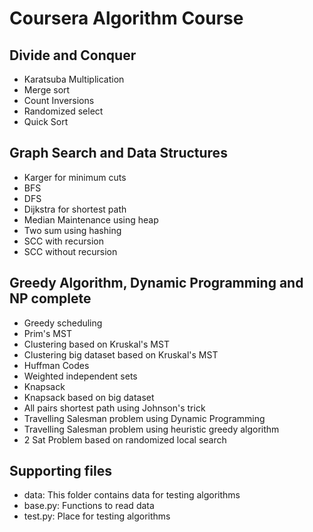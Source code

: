 # Coursera Algorithm Course

## Divide and Conquer

- Karatsuba Multiplication
- Merge sort
- Count Inversions
- Randomized select
- Quick Sort

## Graph Search and Data Structures

- Karger for minimum cuts
- BFS
- DFS
- Dijkstra for shortest path
- Median Maintenance using heap
- Two sum using hashing
- SCC with recursion
- SCC without recursion

## Greedy Algorithm, Dynamic Programming and NP complete

- Greedy scheduling
- Prim's MST
- Clustering based on Kruskal's MST
- Clustering big dataset based on Kruskal's MST
- Huffman Codes
- Weighted independent sets
- Knapsack
- Knapsack based on big dataset
- All pairs shortest path using Johnson's trick
- Travelling Salesman problem using Dynamic Programming
- Travelling Salesman problem using heuristic greedy algorithm
- 2 Sat Problem based on randomized local search

## Supporting files

- data: This folder contains data for testing algorithms
- base.py: Functions to read data
- test.py: Place for testing algorithms

